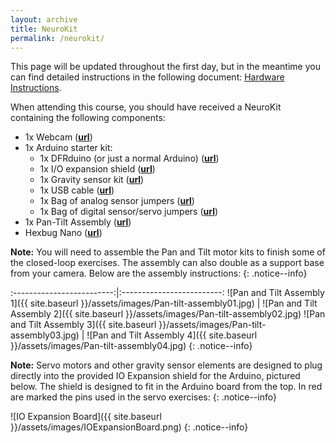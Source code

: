 ```yaml
---
layout: archive
title: NeuroKit
permalink: /neurokit/
---
```


This page will be updated throughout the first day, but in the meantime you can find detailed instructions in the following document: [Hardware Instructions](https://neurogears-my.sharepoint.com/:b:/g/personal/g_lopes_neurogears_org/ERI2YoXdKVhJhUypwCm4Qa0B9-9_7280LWMvAAe_2CP91Q?e=96PrCv).

When attending this course, you should have received a NeuroKit containing the following components:

  * 1x Webcam ([**url**](https://www.amazon.co.uk/gp/product/B07KMXR1BR/ref=ppx_yo_dt_b_asin_title_o00_s00?ie=UTF8&psc=1))
  * 1x Arduino starter kit:
    * 1x DFRduino (or just a normal Arduino) ([**url**](https://www.dfrobot.com/product-838.html))
    * 1x I/O expansion shield ([**url**](https://www.dfrobot.com/product-1009.html))
    * 1x Gravity sensor kit ([**url**](https://www.dfrobot.com/product-725.html))
    * 1x USB cable ([**url**](https://www.dfrobot.com/product-134.html))
    * 1x Bag of analog sensor jumpers ([**url**](https://www.dfrobot.com/product-128.html))
    * 1x Bag of digital sensor/servo jumpers ([**url**](https://www.dfrobot.com/product-124.html))
  * 1x Pan-Tilt Assembly ([**url**](https://www.dfrobot.com/product-146.html))
  * Hexbug Nano ([**url**](https://www.hexbug.com/hexbug-nano-5-pack-4-nano-plus-bonus-flash-nano.html))

**Note:** You will need to assemble the Pan and Tilt motor kits to finish some of the closed-loop exercises. The assembly can also double as a support base from your camera. Below are the assembly instructions:
{: .notice--info}

:-------------------------:|:-------------------------:
![Pan and Tilt Assembly 1]({{ site.baseurl }}/assets/images/Pan-tilt-assembly01.jpg) | ![Pan and Tilt Assembly 2]({{ site.baseurl }}/assets/images/Pan-tilt-assembly02.jpg)
![Pan and Tilt Assembly 3]({{ site.baseurl }}/assets/images/Pan-tilt-assembly03.jpg) | ![Pan and Tilt Assembly 4]({{ site.baseurl }}/assets/images/Pan-tilt-assembly04.jpg)
{: .notice--info}

**Note:** Servo motors and other gravity sensor elements are designed to plug directly into the provided IO Expansion shield for the Arduino, pictured below. The shield is designed to fit in the Arduino board from the top. In red are marked the pins used in the servo exercises:
{: .notice--info}

![IO Expansion Board]({{ site.baseurl }}/assets/images/IOExpansionBoard.png)
{: .notice--info}
